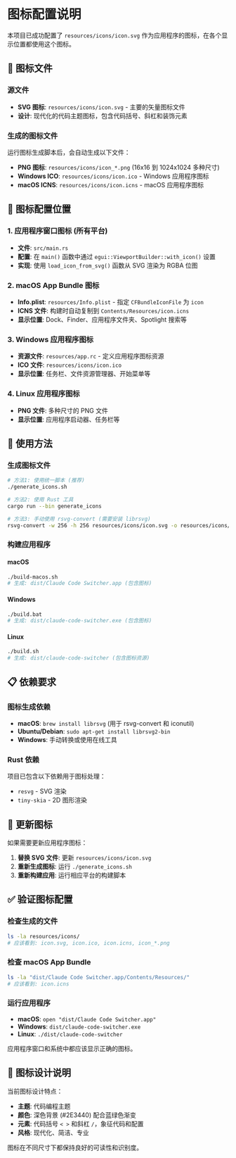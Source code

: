 # 图标配置说明

本项目已成功配置了 `resources/icons/icon.svg` 作为应用程序的图标，在各个显示位置都使用这个图标。

## 🎨 图标文件

### 源文件
- **SVG 图标**: `resources/icons/icon.svg` - 主要的矢量图标文件
- **设计**: 现代化的代码主题图标，包含代码括号、斜杠和装饰元素

### 生成的图标文件
运行图标生成脚本后，会自动生成以下文件：

- **PNG 图标**: `resources/icons/icon_*.png` (16x16 到 1024x1024 多种尺寸)
- **Windows ICO**: `resources/icons/icon.ico` - Windows 应用程序图标
- **macOS ICNS**: `resources/icons/icon.icns` - macOS 应用程序图标

## 🔧 图标配置位置

### 1. 应用程序窗口图标 (所有平台)
- **文件**: `src/main.rs`
- **配置**: 在 `main()` 函数中通过 `egui::ViewportBuilder::with_icon()` 设置
- **实现**: 使用 `load_icon_from_svg()` 函数从 SVG 渲染为 RGBA 位图

### 2. macOS App Bundle 图标
- **Info.plist**: `resources/Info.plist` - 指定 `CFBundleIconFile` 为 `icon`
- **ICNS 文件**: 构建时自动复制到 `Contents/Resources/icon.icns`
- **显示位置**: Dock、Finder、应用程序文件夹、Spotlight 搜索等

### 3. Windows 应用程序图标
- **资源文件**: `resources/app.rc` - 定义应用程序图标资源
- **ICO 文件**: `resources/icons/icon.ico`
- **显示位置**: 任务栏、文件资源管理器、开始菜单等

### 4. Linux 应用程序图标
- **PNG 文件**: 多种尺寸的 PNG 文件
- **显示位置**: 应用程序启动器、任务栏等

## 🚀 使用方法

### 生成图标文件
```bash
# 方法1: 使用统一脚本 (推荐)
./generate_icons.sh

# 方法2: 使用 Rust 工具
cargo run --bin generate_icons

# 方法3: 手动使用 rsvg-convert (需要安装 librsvg)
rsvg-convert -w 256 -h 256 resources/icons/icon.svg -o resources/icons/icon_256.png
```

### 构建应用程序

#### macOS
```bash
./build-macos.sh
# 生成: dist/Claude Code Switcher.app (包含图标)
```

#### Windows
```bash
./build.bat
# 生成: dist/claude-code-switcher.exe (包含图标)
```

#### Linux
```bash
./build.sh
# 生成: dist/claude-code-switcher (包含图标资源)
```

## 📋 依赖要求

### 图标生成依赖
- **macOS**: `brew install librsvg` (用于 rsvg-convert 和 iconutil)
- **Ubuntu/Debian**: `sudo apt-get install librsvg2-bin`
- **Windows**: 手动转换或使用在线工具

### Rust 依赖
项目已包含以下依赖用于图标处理：
- `resvg` - SVG 渲染
- `tiny-skia` - 2D 图形渲染

## 🔄 更新图标

如果需要更新应用程序图标：

1. **替换 SVG 文件**: 更新 `resources/icons/icon.svg`
2. **重新生成图标**: 运行 `./generate_icons.sh`
3. **重新构建应用**: 运行相应平台的构建脚本

## ✅ 验证图标配置

### 检查生成的文件
```bash
ls -la resources/icons/
# 应该看到: icon.svg, icon.ico, icon.icns, icon_*.png
```

### 检查 macOS App Bundle
```bash
ls -la "dist/Claude Code Switcher.app/Contents/Resources/"
# 应该看到: icon.icns
```

### 运行应用程序
- **macOS**: `open "dist/Claude Code Switcher.app"`
- **Windows**: `dist/claude-code-switcher.exe`
- **Linux**: `./dist/claude-code-switcher`

应用程序窗口和系统中都应该显示正确的图标。

## 🎯 图标设计说明

当前图标设计特点：
- **主题**: 代码编程主题
- **颜色**: 深色背景 (#2E3440) 配合蓝绿色渐变
- **元素**: 代码括号 `< >` 和斜杠 `/`，象征代码和配置
- **风格**: 现代化、简洁、专业

图标在不同尺寸下都保持良好的可读性和识别度。
